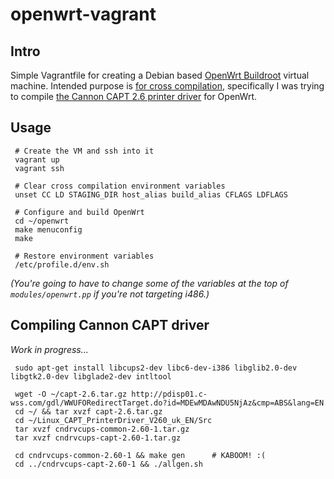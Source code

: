 # openwrt-vagrant

## Intro

Simple Vagrantfile for creating a Debian based [OpenWrt Buildroot](http://wiki.openwrt.org/doc/howto/build) virtual machine. Intended purpose is [for cross compilation](http://wiki.openwrt.org/doc/devel/crosscompile), specifically I was trying to compile [the Cannon CAPT 2.6 printer driver](http://support-au.canon.com.au/contents/AU/EN/0100459602.html) for OpenWrt.


## Usage

     # Create the VM and ssh into it
     vagrant up
     vagrant ssh

     # Clear cross compilation environment variables
     unset CC LD STAGING_DIR host_alias build_alias CFLAGS LDFLAGS

     # Configure and build OpenWrt
     cd ~/openwrt
     make menuconfig
     make

     # Restore environment variables
     /etc/profile.d/env.sh

_(You're going to have to change some of the variables at the top of `modules/openwrt.pp` if you're not targeting i486.)_


## Compiling Cannon CAPT driver

_Work in progress..._

     sudo apt-get install libcups2-dev libc6-dev-i386 libglib2.0-dev libgtk2.0-dev libglade2-dev intltool

     wget -O ~/capt-2.6.tar.gz http://pdisp01.c-wss.com/gdl/WWUFORedirectTarget.do?id=MDEwMDAwNDU5NjAz&cmp=ABS&lang=EN
     cd ~/ && tar xvzf capt-2.6.tar.gz
     cd ~/Linux_CAPT_PrinterDriver_V260_uk_EN/Src
     tar xvzf cndrvcups-common-2.60-1.tar.gz
     tar xvzf cndrvcups-capt-2.60-1.tar.gz

     cd cndrvcups-common-2.60-1 && make gen      # KABOOM! :(
     cd ../cndrvcups-capt-2.60-1 && ./allgen.sh
